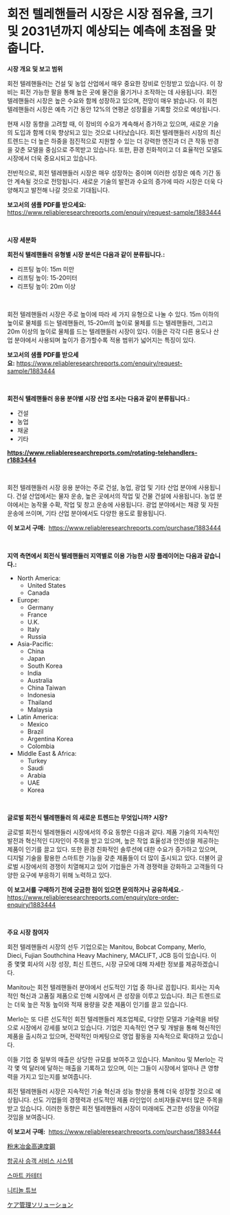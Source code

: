 <p><h1>회전 텔레핸들러 시장은 시장 점유율, 크기 및 2031년까지 예상되는 예측에 초점을 맞춥니다.</h1></p><p><strong>시장 개요 및 보고 범위</strong></p>
<p><p>회전 텔레핸들러는 건설 및 농업 산업에서 매우 중요한 장비로 인정받고 있습니다. 이 장비는 회전 가능한 팔을 통해 높은 곳에 물건을 옮기거나 조작하는 데 사용됩니다. 회전 텔레핸들러 시장은 높은 수요와 함께 성장하고 있으며, 전망이 매우 밝습니다. 이 회전 텔레핸들러 시장은 예측 기간 동안 12%의 연평균 성장률을 기록할 것으로 예상됩니다. </p><p>현재 시장 동향을 고려할 때, 이 장비의 수요가 계속해서 증가하고 있으며, 새로운 기술의 도입과 함께 더욱 향상되고 있는 것으로 나타났습니다. 회전 텔레핸들러 시장의 최신 트렌드는 더 높은 하중을 점진적으로 지원할 수 있는 더 강력한 엔진과 더 큰 작동 반경을 갖춘 모델을 중심으로 주목받고 있습니다. 또한, 환경 친화적이고 더 효율적인 모델도 시장에서 더욱 중요시되고 있습니다.</p><p>전반적으로, 회전 텔레핸들러 시장은 매우 성장하는 중이며 이러한 성장은 예측 기간 동안 계속될 것으로 전망됩니다. 새로운 기술의 발전과 수요의 증가에 따라 시장은 더욱 다양해지고 발전해 나갈 것으로 기대됩니다.</p></p>
<p><strong>보고서의 샘플 PDF를 받으세요:</strong> <a href="https://www.reliableresearchreports.com/enquiry/request-sample/1883444">https://www.reliableresearchreports.com/enquiry/request-sample/1883444</a></p>
<p>&nbsp;</p>
<p><strong>시장 세분화</strong></p>
<p><strong>회전식 텔레핸들러 유형별 시장 분석은 다음과 같이 분류됩니다.:</strong></p>
<p><ul><li>리프팅 높이: 15m 미만</li><li>리프팅 높이: 15-20미터</li><li>리프팅 높이: 20m 이상</li></ul></p>
<p>&nbsp;</p>
<p><p>회전 텔레핸들러 시장은 주로 높이에 따라 세 가지 유형으로 나눌 수 있다. 15m 이하의 높이로 물체를 드는 텔레핸들러, 15-20m의 높이로 물체를 드는 텔레핸들러, 그리고 20m 이상의 높이로 물체를 드는 텔레핸들러 시장이 있다. 이들은 각각 다른 용도나 산업 분야에서 사용되며 높이가 증가할수록 적용 범위가 넓어지는 특징이 있다.</p></p>
<p><strong>보고서의 샘플 PDF를 받으세요:</strong>&nbsp;<a href="https://www.reliableresearchreports.com/enquiry/request-sample/1883444">https://www.reliableresearchreports.com/enquiry/request-sample/1883444</a></p>
<p>&nbsp;</p>
<p><strong> 회전식 텔레핸들러 응용 분야별 시장 산업 조사는 다음과 같이 분류됩니다.:</strong></p>
<p><ul><li>건설</li><li>농업</li><li>채굴</li><li>기타</li></ul></p>
<p><strong><a href="https://www.reliableresearchreports.com/rotating-telehandlers-r1883444">https://www.reliableresearchreports.com/rotating-telehandlers-r1883444</a></strong></p>
<p>&nbsp;</p>
<p><p>회전 텔레핸들러 시장 응용 분야는 주로 건설, 농업, 광업 및 기타 산업 분야에 사용됩니다. 건설 산업에서는 물자 운송, 높은 곳에서의 작업 및 건물 건설에 사용됩니다. 농업 분야에서는 농작물 수확, 작업 및 창고 운송에 사용됩니다. 광업 분야에서는 채광 및 자원 운송에 쓰이며, 기타 산업 분야에서도 다양한 용도로 활용됩니다.</p></p>
<p><strong>이 보고서 구매:</strong>&nbsp; <a href="https://www.reliableresearchreports.com/purchase/1883444">https://www.reliableresearchreports.com/purchase/1883444</a></p>
<p>&nbsp;</p>
<p><strong>지역 측면에서 회전식 텔레핸들러 지역별로 이용 가능한 시장 플레이어는 다음과 같습니다.:</strong></p>
<p><ul>
    <li>
        North America:
        <ul>
            <li>United States</li>
            <li>Canada</li>
        </ul>
    </li>
    <li>
        Europe:
        <ul>
            <li>Germany</li>
            <li>France</li>
            <li>U.K.</li>
            <li>Italy</li>
            <li>Russia</li>
        </ul>
    </li>
    <li>
        Asia-Pacific:
        <ul>
            <li>China</li>
            <li>Japan</li>
            <li>South Korea</li>
            <li>India</li>
            <li>Australia</li>
            <li>China Taiwan</li>
            <li>Indonesia</li>
            <li>Thailand</li>
            <li>Malaysia</li>
        </ul>
    </li>
    <li>
        Latin America:
        <ul>
            <li>Mexico</li>
            <li>Brazil</li>
            <li>Argentina Korea</li>
            <li>Colombia</li>
        </ul>
    </li>
    <li>
        Middle East & Africa:
        <ul>
            <li>Turkey</li>
            <li>Saudi</li>
            <li>Arabia</li>
            <li>UAE</li>
            <li>Korea</li>
        </ul>
    </li>
    </ul></p>
<p>&nbsp;</p>
<p><strong>글로벌 회전식 텔레핸들러 의 새로운 트렌드는 무엇입니까? 시장?</strong></p>
<p><p>글로벌 회전식 텔레핸들러 시장에서의 주요 동향은 다음과 같다. 제품 기술의 지속적인 발전과 혁신적인 디자인이 주목을 받고 있으며, 높은 작업 효율성과 안전성을 제공하는 제품이 인기를 끌고 있다. 또한 환경 친화적인 솔루션에 대한 수요가 증가하고 있으며, 디지털 기술을 활용한 스마트한 기능을 갖춘 제품들이 더 많이 출시되고 있다. 더불어 글로벌 시장에서의 경쟁이 치열해지고 있어 기업들은 가격 경쟁력을 강화하고 고객들의 다양한 요구에 부응하기 위해 노력하고 있다.</p></p>
<p><strong>이 보고서를 구매하기 전에 궁금한 점이 있으면 문의하거나 공유하세요.</strong>- <a href="https://www.reliableresearchreports.com/enquiry/pre-order-enquiry/1883444">https://www.reliableresearchreports.com/enquiry/pre-order-enquiry/1883444</a></p>
<p>&nbsp;</p>
<p><strong>주요 시장 참여자</strong></p>
<p><p>회전 텔레핸들러 시장의 선두 기업으로는 Manitou, Bobcat Company, Merlo, Dieci, Fujian Southchina Heavy Machinery, MACLIFT, JCB 등이 있습니다. 이 중 몇몇 회사의 시장 성장, 최신 트렌드, 시장 규모에 대해 자세한 정보를 제공하겠습니다.</p><p>Manitou는 회전 텔레핸들러 분야에서 선도적인 기업 중 하나로 꼽힙니다. 회사는 지속적인 혁신과 고품질 제품으로 인해 시장에서 큰 성장을 이루고 있습니다. 최근 트렌드로는 더욱 높은 작동 높이와 적재 용량을 갖춘 제품이 인기를 끌고 있습니다.</p><p>Merlo는 또 다른 선도적인 회전 텔레핸들러 제조업체로, 다양한 모델과 기술력을 바탕으로 시장에서 강세를 보이고 있습니다. 기업은 지속적인 연구 및 개발을 통해 혁신적인 제품을 출시하고 있으며, 전략적인 마케팅으로 영업 활동을 지속적으로 확대하고 있습니다.</p><p>이들 기업 중 일부의 매출은 상당한 규모를 보여주고 있습니다. Manitou 및 Merlo는 각각 몇 억 달러에 달하는 매출을 기록하고 있으며, 이는 그들이 시장에서 얼마나 큰 영향력을 가지고 있는지를 보여줍니다.</p><p>회전 텔레핸들러 시장은 지속적인 기술 혁신과 성능 향상을 통해 더욱 성장할 것으로 예상됩니다. 선도 기업들의 경쟁력과 선도적인 제품 라인업이 소비자들로부터 많은 주목을 받고 있습니다. 이러한 동향은 회전 텔레핸들러 시장이 미래에도 견고한 성장을 이어갈 것임을 보여줍니다.</p></p>
<p><strong>이 보고서 구매:</strong>&nbsp;&nbsp;<a href="https://www.reliableresearchreports.com/purchase/1883444">https://www.reliableresearchreports.com/purchase/1883444</a></p>
<p><p><a href="https://medium.com/@jacksonwiza1924/%E7%B2%89%E6%9C%AB%E5%86%B6%E9%87%91%E9%AB%98%E9%80%9F%E9%8B%BC%E5%B8%82%E5%A0%B4%E3%81%AE%E5%88%86%E6%9E%90%E3%81%A82024%E5%B9%B4%E3%81%8B%E3%82%892031%E5%B9%B4%E3%81%BE%E3%81%A7%E3%81%AE%E6%9C%9F%E9%96%93%E3%81%AE%E4%BA%88%E6%B8%AC-3af92d50271a">粉末冶金高速度鋼</a></p><p><a href="https://github.com/chupp85/Market-Research-Report-List-1/blob/main/644947471896.md">항공사 승객 서비스 시스템</a></p><p><a href="https://medium.com/@emmettsaynford43546/%EC%8A%A4%EB%A7%88%ED%8A%B8-%EB%8F%84%EA%B4%80-%EC%8B%9C%EC%9E%A5-%EC%A1%B0%EC%82%AC-%EB%B3%B4%EA%B3%A0%EC%84%9C-%EA%B7%B8-%EC%97%AD%EC%82%AC-%EB%B0%8F-2024%EB%85%84%EB%B6%80%ED%84%B0-2031%EB%85%84%EA%B9%8C%EC%A7%80%EC%9D%98-%EC%98%88%EC%B8%A1-6b5d31e07a07">스마트 카테터</a></p><p><a href="https://github.com/JackieFauhey9089475/Market-Research-Report-List-1/blob/main/754273771895.md">니티놀 튜브</a></p><p><a href="https://github.com/Fatimaklein1/Market-Research-Report-List-1/blob/main/121589475940.md">ケア管理ソリューション</a></p></p>